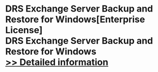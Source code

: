 # DRS Exchange Server Backup and Restore for Windows[Enterprise License]<br />DRS Exchange Server Backup and Restore for Windows<br />[>> Detailed information](https://secure.shareit.com/shareit/product.html?productid=301004439&affiliateid=200057808)